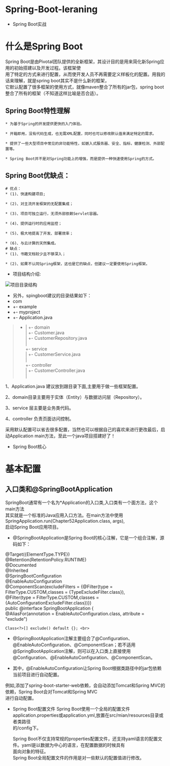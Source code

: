 # Spring-Boot-leraning
* Spring Boot实战

什么是Spring Boot
=================
Spring Boot是由Pivotal团队提供的全新框架，其设计目的是用来简化新Spring应用的初始搭建以及开发过程。该框架使<br>
用了特定的方式来进行配置，从而使开发人员不再需要定义样板化的配置。用我的话来理解，就是spring boot其实不是什么新的框架，<br>
它默认配置了很多框架的使用方式，就像maven整合了所有的jar包，spring boot整合了所有的框架（不知道这样比喻是否合适）。

	
Spring Boot特性理解
-------------------
	* 为基于Spring的开发提供更快的入门体验。
	
	* 开箱即用，没有代码生成，也无需XML配置，同时也可以修改默认值来满足特定的需求。
	
	* 提供了一些大型项目中常见的非功能特性，如嵌入式服务器、安全、指标，健康检测、外部配置等。
	
	* Spring Boot并不是对Spring功能上的增强，而是提供一种快速使用Spring的方式。
	
Spring Boot优缺点：
------------------
	# 优点：
	* (1)、快速构建项目;
	
	* (2)、对主流开发框架的无配置集成；
	
	* (3)、项目可独立运行，无须外部依赖Servlet容器。
	
	* (4)、提供运行时的应用监控；
	
	* (5)、极大地提高了开发、部署效率；
	
	* (6)、与云计算的天然集成。
	# 缺点：
	* (1)、书籍文档较少且不够深入；
	
	* (2)、如果不认同Spring框架，这也是它的缺点，但建议一定要使用Spring框架。

* 项目结构介绍:
    
![项目目录结构](https://github.com/lwx57280/Spring-Boot-leraning/commit/42cff6fa128c702d6906cab5191365dff8d9ba66) 
* 另外，spingboot建议的目录结果如下：
* com
* +- example
* +- myproject
* +- Application.java
>*   |
    +- domain <br>
     |  +- Customer.java <br>
     |  +- CustomerRepository.java <br>
     |  <br>
      +- service <br>
     |  +- CustomerService.java <br>
     | <br>
        +- controller <br>
     |  +- CustomerController.java <br>
     | <br>
   
  1、Application.java 建议放到跟目录下面,主要用于做一些框架配置。
  
  2、domain目录主要用于实体（Entity）与数据访问层（Repository）。
  
  3、service 层主要是业务类代码。
  
  4、controller 负责页面访问控制。
  
 采用默认配置可以省去很多配置，当然也可以根据自己的喜欢来进行更改最后，启动Application main方法，至此一个java项目搭建好了！
* Spring Boot核心

基本配置
=======

## 入口类和@SpringBootApplication
SpringBoot通常有一个名为*Application的入口类,入口类有一个面方法，这个main方法<br>
其实就是一个标准的Java应用入口方法。在main方法中使用SpringApplication.run(Chapter52Application.class, args), <br>
启动Spring Boot应用项目。

* @SpringBootApplication是Spring Boot的核心注解，它是一个组合注解，源码如下：

@Target({ElementType.TYPE}) <br>
@Retention(RetentionPolicy.RUNTIME) <br>
@Documented <br>
@Inherited <br>
@SpringBootConfiguration <br>
@EnableAutoConfiguration <br>
@ComponentScan(excludeFilters = {@Filter(type = FilterType.CUSTOM,classes = {TypeExcludeFilter.class}), <br>
@Filter(type = FilterType.CUSTOM,classes = {AutoConfigurationExcludeFilter.class})}) <br>
public @interface SpringBootApplication { <br>
    @AliasFor(annotation = EnableAutoConfiguration.class, attribute = "exclude")  <br>
	
    Class<?>[] exclude() default {}; <br>
  
 * @SpringBootApplication注解主要组合了@Configuration、@EnableAutoConfiguration、@ComponentScan；若不适用<br>
 @SpringBootApplication注解，则可以在入口类上直接使用@Configuration、@EnableAutoConfiguration、@ComponentScan。
 
 * 其中，@EnableAutoConfiguration让Spring Boot根据类路径中的jar包依赖当前项目进行自动配置。<br>
 
 例如,添加了spring-boot-starter-web依赖，会自动添加Tomcat和Spring MVC的依赖，Spring Boot会对Tomcat和Spring MVC<br>
 进行自动配置。
 
 
* Spring Boot配置文件
    Spring Boot使用一个全局的配置文件application.properties或application.yml,放置在src/mian/resources目录或者类路径<br>
    的/config下。
    
    Spring Boot不仅支持常规的properties配置文件，还支持yaml语言的配置文件。yaml是以数据为中心的语言，在配置数据的时候具有<br>
    面向对象的特征。<br>
    Spring Boot全局配置文件的作用是对一些默认的配置值进行修改。
